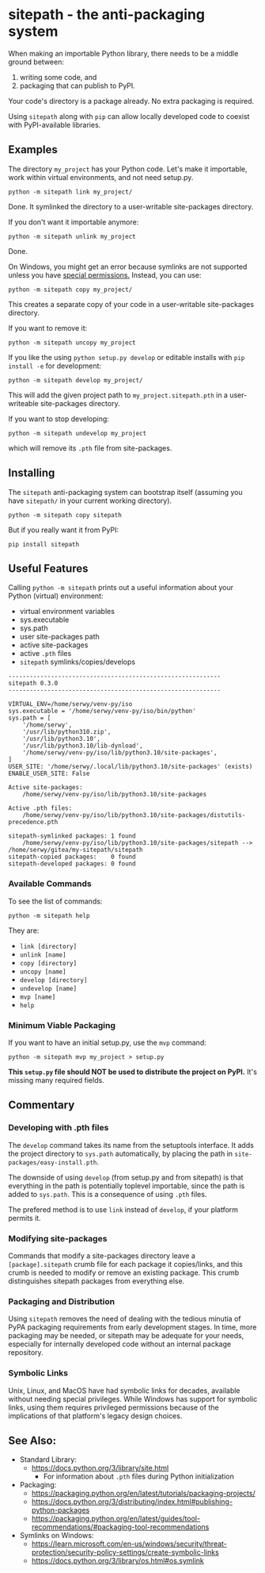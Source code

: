 # sitepath - the anti-packaging system

When making an importable Python library, there needs to be a middle ground between:

1. writing some code, and
2. packaging that can publish to PyPI.

Your code's directory is a package already. No extra packaging is required.

Using `sitepath` along with `pip` can allow locally developed code to coexist with PyPI-available libraries.

## Examples

The directory `my_project` has your Python code. Let's make it importable, work within virtual environments, and not need setup.py.

    python -m sitepath link my_project/

Done. It symlinked the directory to a user-writable site-packages directory.

If you don't want it importable anymore:

    python -m sitepath unlink my_project

Done.

On Windows, you might get an error because symlinks are not supported unless you have [special permissions.](https://docs.python.org/3/library/os.html#os.symlink)  Instead, you can use:

    python -m sitepath copy my_project/

This creates a separate copy of your code in a user-writable site-packages directory.

If you want to remove it:

    python -m sitepath uncopy my_project

If you like the using `python setup.py develop` or editable installs with `pip install -e` for development:

    python -m sitepath develop my_project/

This will add the given project path to `my_project.sitepath.pth` in a user-writeable site-packages directory.

If you want to stop developing:

    python -m sitepath undevelop my_project

which will remove its `.pth` file from site-packages.


## Installing

The `sitepath` anti-packaging system can bootstrap itself (assuming you have `sitepath/` in your current working directory).

    python -m sitepath copy sitepath

But if you really want it from PyPI:

    pip install sitepath


## Useful Features

Calling `python -m sitepath` prints out a useful information about your Python (virtual) environment:

- virtual environment variables
- sys.executable
- sys.path
- user site-packages path
- active site-packages
- active `.pth` files
- `sitepath` symlinks/copies/develops

```
------------------------------------------------------------
sitepath 0.3.0
------------------------------------------------------------

VIRTUAL_ENV=/home/serwy/venv-py/iso
sys.executable = '/home/serwy/venv-py/iso/bin/python'
sys.path = [
    '/home/serwy',
    '/usr/lib/python310.zip',
    '/usr/lib/python3.10',
    '/usr/lib/python3.10/lib-dynload',
    '/home/serwy/venv-py/iso/lib/python3.10/site-packages',
]
USER_SITE: '/home/serwy/.local/lib/python3.10/site-packages' (exists)
ENABLE_USER_SITE: False

Active site-packages:
    /home/serwy/venv-py/iso/lib/python3.10/site-packages

Active .pth files:
    /home/serwy/venv-py/iso/lib/python3.10/site-packages/distutils-precedence.pth

sitepath-symlinked packages: 1 found
    /home/serwy/venv-py/iso/lib/python3.10/site-packages/sitepath --> /home/serwy/gitea/my-sitepath/sitepath
sitepath-copied packages:    0 found
sitepath-developed packages: 0 found

```

### Available Commands

To see the list of commands:

    python -m sitepath help

They are:
- `link [directory]`
- `unlink [name]`
- `copy [directory]`
- `uncopy [name]`
- `develop [directory]`
- `undevelop [name]`
- `mvp [name]`
- `help`

### Minimum Viable Packaging

If you want to have an initial setup.py, use the `mvp` command:

    python -m sitepath mvp my_project > setup.py

__This `setup.py` file should NOT be used to distribute the project on PyPI.__ It's missing many required fields.

## Commentary

### Developing with .pth files
The `develop` command takes its name from the setuptools interface.
It adds the project directory to `sys.path` automatically, by
placing the path in `site-packages/easy-install.pth`.

The downside of using `develop` (from setup.py and from sitepath) is that everything in the path is potentially toplevel importable, since the path is added to `sys.path`. This is a consequence of using `.pth` files.

The prefered method is to use `link` instead of `develop`, if your platform permits it.

### Modifying site-packages

Commands that modify a site-packages directory leave a `[package].sitepath` crumb file for each package it copies/links, and this crumb is needed to modify or remove an existing package. This crumb distinguishes sitepath packages from everything else.

### Packaging and Distribution

Using `sitepath` removes the need of dealing with the tedious minutia of PyPA packaging requirements from early development stages. In time, more packaging may be needed, or sitepath may be adequate for your needs, especially for internally developed code without an internal package repository.

### Symbolic Links

Unix, Linux, and MacOS have had symbolic links for decades, available without needing special privileges. While Windows has support for symbolic links, using them requires privileged permissions because of the implications of that platform's legacy design choices.

## See Also:
- Standard Library:
    - https://docs.python.org/3/library/site.html
        - For information about `.pth` files during Python initialization
- Packaging:
    - https://packaging.python.org/en/latest/tutorials/packaging-projects/
    - https://docs.python.org/3/distributing/index.html#publishing-python-packages
    - https://packaging.python.org/en/latest/guides/tool-recommendations/#packaging-tool-recommendations
- Symlinks on Windows:
    - https://learn.microsoft.com/en-us/windows/security/threat-protection/security-policy-settings/create-symbolic-links
    - https://docs.python.org/3/library/os.html#os.symlink
